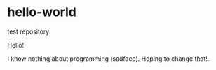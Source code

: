 # hello-world
test repository

Hello!

I know nothing about programming (sadface).
Hoping to change that!.
